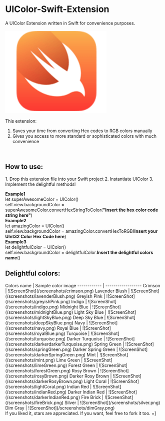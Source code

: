 # UIColor-Swift-Extension
A UIColor Extension written in Swift for convenience purposes. <br>
<br>
![ScreenShot](/screenshots/apple_swift.png)

This extension: <br>
1. Saves your time from converting Hex codes to RGB colors manually <br>
2. Gives you access to more standard or sophisticated colors with much convenience
<br>
<h2>How to use:</h2> 
1. Drop this extension file into your Swift project
2. Instantiate UIColor
3. Implement the delightful methods!

**Example1** <br>
let superAwesomeColor = UIColor() <br>
self.view.backgroundColor = superAwesomeColor.convertHexStringToColor(**"Insert the hex color code string here"**) <br>
**Example2** <br>
let amazingColor = UIColor() <br>
self.view.backgroundColor = amazingColor.convertHexToRGB(**Insert your UInt32 Color Hex Code here**)
<br>
**Example3** <br>
let delightfulColor = UIColor() <br>
self.view.backgroundColor = delightfulColor.**Insert the delightful colors name**()

<h2>Delightful colors:</h2>
Colors name  | Sample color image
------------ | ------------------
Crimson |  ![ScreenShot](/screenshots/crimson.png)
Lavender Blush | ![ScreenShot](/screenshots/lavenderBlush.png) 
Greyish Pink | ![ScreenShot](/screenshots/greyishPink.png)
Indigo | ![ScreenShot](/screenshots/indigo.png)
Midnight Blue | ![ScreenShot](/screenshots/midnightBlue.png)
Light Sky Blue | ![ScreenShot](/screenshots/lightSkyBlue.png)
Deep Sky Blue | ![ScreenShot](/screenshots/deepSkyBlue.png)
Navy | ![ScreenShot](/screenshots/navy.png)
Royal Blue | ![ScreenShot](/screenshots/royalBlue.png)
Turquoise | ![ScreenShot](/screenshots/turquoise.png)
Darker Turquoise | ![ScreenShot](/screenshots/darkerdarkerTurquoise.png)
Spring Green | ![ScreenShot](/screenshots/springGreen.png)
Darker Spring Green | ![ScreenShot](/screenshots/darkerSpringGreen.png)
Mint | ![ScreenShot](/screenshots/mint.png)
Lime Green | ![ScreenShot](/screenshots/limeGreen.png)
Forest Green | ![ScreenShot](/screenshots/forestGreen.png)
Rosy Brown | ![ScreenShot](/screenshots/rosyBrown.png)
Darker Rosy Brown | ![ScreenShot](/screenshots/darkerRosyBrown.png)
Light Coral | ![ScreenShot](/screenshots/lightCoral.png)
Indian Red | ![ScreenShot](/screenshots/indianRed.png)
Darker Indian Red | ![ScreenShot](/screenshots/darkerIndianRed.png)
Fire Brick | ![ScreenShot](/screenshots/fireBrick.png)
Silver | ![ScreenShot](/screenshots/silver.png)
Dim Gray | ![ScreenShot](/screenshots/dimGray.png)

<br>
If you liked it, stars are appreciated. If you want, feel free to fork it too. =]
